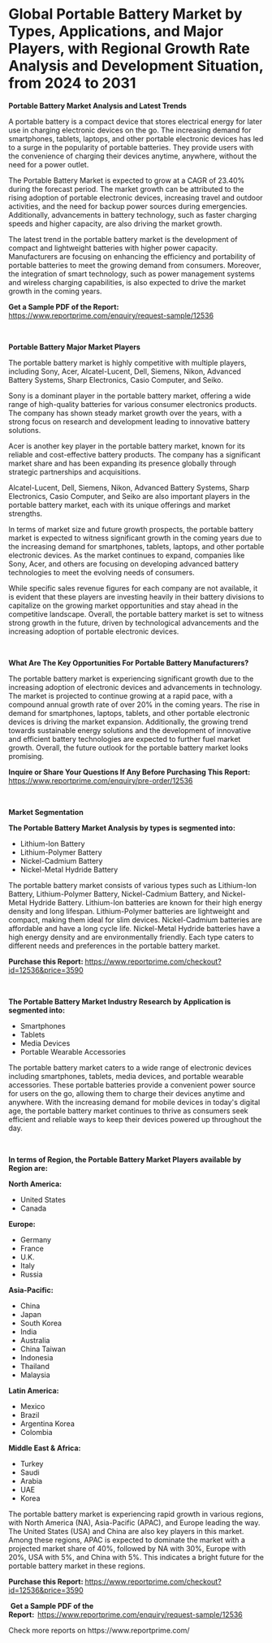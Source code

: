 <p><h1>Global Portable Battery Market by Types, Applications, and Major Players, with Regional Growth Rate Analysis and Development Situation, from 2024 to 2031</h1></p><p><strong>Portable Battery Market Analysis and Latest Trends</strong></p>
<p><p>A portable battery is a compact device that stores electrical energy for later use in charging electronic devices on the go. The increasing demand for smartphones, tablets, laptops, and other portable electronic devices has led to a surge in the popularity of portable batteries. They provide users with the convenience of charging their devices anytime, anywhere, without the need for a power outlet.</p><p>The Portable Battery Market is expected to grow at a CAGR of 23.40% during the forecast period. The market growth can be attributed to the rising adoption of portable electronic devices, increasing travel and outdoor activities, and the need for backup power sources during emergencies. Additionally, advancements in battery technology, such as faster charging speeds and higher capacity, are also driving the market growth.</p><p>The latest trend in the portable battery market is the development of compact and lightweight batteries with higher power capacity. Manufacturers are focusing on enhancing the efficiency and portability of portable batteries to meet the growing demand from consumers. Moreover, the integration of smart technology, such as power management systems and wireless charging capabilities, is also expected to drive the market growth in the coming years.</p></p>
<p><strong>Get a Sample PDF of the Report:&nbsp;</strong> <a href="https://www.reportprime.com/enquiry/request-sample/12536">https://www.reportprime.com/enquiry/request-sample/12536</a></p>
<p>&nbsp;</p>
<p><strong>Portable Battery Major Market Players</strong></p>
<p><p>The portable battery market is highly competitive with multiple players, including Sony, Acer, Alcatel-Lucent, Dell, Siemens, Nikon, Advanced Battery Systems, Sharp Electronics, Casio Computer, and Seiko.</p><p>Sony is a dominant player in the portable battery market, offering a wide range of high-quality batteries for various consumer electronics products. The company has shown steady market growth over the years, with a strong focus on research and development leading to innovative battery solutions.</p><p>Acer is another key player in the portable battery market, known for its reliable and cost-effective battery products. The company has a significant market share and has been expanding its presence globally through strategic partnerships and acquisitions.</p><p>Alcatel-Lucent, Dell, Siemens, Nikon, Advanced Battery Systems, Sharp Electronics, Casio Computer, and Seiko are also important players in the portable battery market, each with its unique offerings and market strengths.</p><p>In terms of market size and future growth prospects, the portable battery market is expected to witness significant growth in the coming years due to the increasing demand for smartphones, tablets, laptops, and other portable electronic devices. As the market continues to expand, companies like Sony, Acer, and others are focusing on developing advanced battery technologies to meet the evolving needs of consumers.</p><p>While specific sales revenue figures for each company are not available, it is evident that these players are investing heavily in their battery divisions to capitalize on the growing market opportunities and stay ahead in the competitive landscape. Overall, the portable battery market is set to witness strong growth in the future, driven by technological advancements and the increasing adoption of portable electronic devices.</p></p>
<p>&nbsp;</p>
<p><strong>What Are The Key Opportunities For Portable Battery Manufacturers?</strong></p>
<p><p>The portable battery market is experiencing significant growth due to the increasing adoption of electronic devices and advancements in technology. The market is projected to continue growing at a rapid pace, with a compound annual growth rate of over 20% in the coming years. The rise in demand for smartphones, laptops, tablets, and other portable electronic devices is driving the market expansion. Additionally, the growing trend towards sustainable energy solutions and the development of innovative and efficient battery technologies are expected to further fuel market growth. Overall, the future outlook for the portable battery market looks promising.</p></p>
<p><strong>Inquire or Share Your Questions If Any Before Purchasing This Report:</strong> <a href="https://www.reportprime.com/enquiry/pre-order/12536">https://www.reportprime.com/enquiry/pre-order/12536</a></p>
<p>&nbsp;</p>
<p><strong>Market Segmentation</strong></p>
<p><strong>The Portable Battery Market Analysis by types is segmented into:</strong></p>
<p><ul><li>Lithium-Ion Battery</li><li>Lithium-Polymer Battery</li><li>Nickel-Cadmium Battery</li><li>Nickel-Metal Hydride Battery</li></ul></p>
<p><p>The portable battery market consists of various types such as Lithium-Ion Battery, Lithium-Polymer Battery, Nickel-Cadmium Battery, and Nickel-Metal Hydride Battery. Lithium-Ion batteries are known for their high energy density and long lifespan. Lithium-Polymer batteries are lightweight and compact, making them ideal for slim devices. Nickel-Cadmium batteries are affordable and have a long cycle life. Nickel-Metal Hydride batteries have a high energy density and are environmentally friendly. Each type caters to different needs and preferences in the portable battery market.</p></p>
<p><strong>Purchase this Report:&nbsp;</strong><a href="https://www.reportprime.com/checkout?id=12536&price=3590">https://www.reportprime.com/checkout?id=12536&price=3590</a></p>
<p>&nbsp;</p>
<p><strong>The Portable Battery Market Industry Research by Application is segmented into:</strong></p>
<p><ul><li>Smartphones</li><li>Tablets</li><li>Media Devices</li><li>Portable Wearable Accessories</li></ul></p>
<p><p>The portable battery market caters to a wide range of electronic devices including smartphones, tablets, media devices, and portable wearable accessories. These portable batteries provide a convenient power source for users on the go, allowing them to charge their devices anytime and anywhere. With the increasing demand for mobile devices in today's digital age, the portable battery market continues to thrive as consumers seek efficient and reliable ways to keep their devices powered up throughout the day.</p></p>
<p>&nbsp;</p>
<p><strong>In terms of Region, the Portable Battery Market Players available by Region are:</strong></p>
<p>
    <p> <strong> North America: </strong>
        <ul>
            <li>United States</li>
            <li>Canada</li>
        </ul>
        </p> 
    <p> <strong> Europe: </strong>
        <ul>
            <li>Germany</li>
            <li>France</li>
            <li>U.K.</li>
            <li>Italy</li>
            <li>Russia</li>
        </ul>
        </p> 
    <p> <strong> Asia-Pacific: </strong>
        <ul>
            <li>China</li>
            <li>Japan</li>
            <li>South Korea</li>
            <li>India</li>
            <li>Australia</li>
            <li>China Taiwan</li>
            <li>Indonesia</li>
            <li>Thailand</li>
            <li>Malaysia</li>
        </ul>
        </p> 
    <p> <strong> Latin America: </strong>
        <ul>
            <li>Mexico</li>
            <li>Brazil</li>
            <li>Argentina Korea</li>
            <li>Colombia</li>
        </ul>
        </p> 
    <p> <strong> Middle East & Africa: </strong>
        <ul>
            <li>Turkey</li>
            <li>Saudi</li>
            <li>Arabia</li>
            <li>UAE</li>
            <li>Korea</li>
        </ul>
    </p>
    </p>
<p><p>The portable battery market is experiencing rapid growth in various regions, with North America (NA), Asia-Pacific (APAC), and Europe leading the way. The United States (USA) and China are also key players in this market. Among these regions, APAC is expected to dominate the market with a projected market share of 40%, followed by NA with 30%, Europe with 20%, USA with 5%, and China with 5%. This indicates a bright future for the portable battery market in these regions.</p></p>
<p><strong>Purchase this Report: </strong><a href="https://www.reportprime.com/checkout?id=12536&price=3590">https://www.reportprime.com/checkout?id=12536&price=3590</a></p>
<p>&nbsp;<strong>Get a Sample PDF of the Report:&nbsp;&nbsp;</strong><a href="https://www.reportprime.com/enquiry/request-sample/12536">https://www.reportprime.com/enquiry/request-sample/12536</a></p>
<p><strong></strong></p>
<p>Check more reports on https://www.reportprime.com/</p>